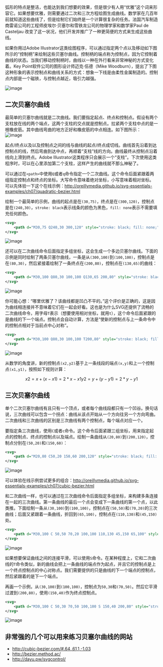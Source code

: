 弧形的特点是整洁，也能达到我们想要的效果，但是很少有人用“优雅”这个词来形容它。如果想要优雅，则需要通过二次和三次方程绘图生成曲线。数学家在几百年前就知道这些曲线了，但是绘制它们始终是一个计算很复杂的任务。法国汽车制造商雷诺公司的工程师皮埃尔·贝塞尔和雪铁龙公司的物理学家和数学家Paul de Casteljau 改变了这一状况，他们开发并推广了一种更简便的方式来生成这些曲线。

如果你用过Adobe Illustrator这类绘图程序，可以通过指定两个点以及移动如下图所示的“控制柄”来绘制这些贝塞尔曲线。控制柄的端点称为控制点，因为它控制着曲线的状态。当我们移动控制柄时，曲线以一种在外行看来非常神秘的方式变化着。Key Point软件公司的图形设计师迈克·伍德（Mike Woodburn），提出了下图这种形象的表示控制点和曲线关系的方式：想象一下线是由柔性金属制造的。控制点内部是一个磁铁，与控制点越近，吸引力越强。

![image](https://cloud.githubusercontent.com/assets/1744713/26445562/2a228ac2-4173-11e7-94cc-8fc96e658eef.png)

## 二次贝塞尔曲线
最简单的贝塞尔曲线就是二次曲线。我们要指定起点、终点和控制点。假设有两个支柱放在线的两个端点，这两个支柱的交点就是控制点。拉紧两个支柱中点的是一根橡皮筋。其中曲线弯曲的地方正好和橡皮筋的中点相连。如下图所示：
![image](https://cloud.githubusercontent.com/assets/1744713/26445488/f876d9ce-4172-11e7-92bf-5e81bb23e193.png)


起点/终点以及以及控制点之间的线与曲线的起点/终点成切线。曲线首先沿着到达控制点的线，然后弯曲到达中点，再顺着“支柱”线的方向。曲线最终从控制点沿着线向上滑到终点。Adobe Illustrator这类程序只会展示一个“支柱”。下次使用这类程序时，可以在心里添加第二个支柱，这样产生的曲线就不那么神秘了。

可以通过在`<path>`中使用`Q`或者`q`命令指定一个二次曲线。这个命令后面紧跟着两组指定控制点和终点的坐标。大写命令意味着绝对坐标，小写意味着相对坐标。
可以先体验一下这个在线示例：http://oreillymedia.github.io/svg-essentials-examples/ch07/quadratic-bezier.html

绘制一个最简单的示例，曲线的起点是在`(30,75)`，终点是在`(300,120)`，控制点是在`(240,30)`，`stroke: black`表示线条的颜色为黑色，`fill: none`表示不需要填充任何颜色。
```svg
<svg>
    <path d="M30,75 Q240,30 300,120" style="stroke: black; fill: none;" />
</svg>
```
![image](https://cloud.githubusercontent.com/assets/1744713/26441606/c5c8122c-4163-11e7-98d9-93ba4609ef44.png)

还可以在二次曲线命令后面指定多组坐标，这会生成一个多边贝塞尔曲线。下面的示例是同时绘制了两条贝塞尔曲线，一条是从`(300,100)`到`(100,100)`，控制点是在`(80,30)`，然后紧接着绘制了一条终点在`(200,80)`，控制点在`(130,65)`的曲线：
```svg
<svg>
    <path d="M30,100 Q80,30 100,100 Q130,65 200,80" style="stroke: black; fill: none;" />
</svg>
```
![image](https://cloud.githubusercontent.com/assets/1744713/26442037/70ab71a6-4165-11e7-8cc4-b8ee7155846b.png)

你可能心想：“哪里优雅了？该曲线都是凹凸不平的。”这个评价是正确的，这是因为曲线相连接并不意味着它们在一起会好看。这也是为什么SVG还提供了流畅的二次曲线命令，用字母`T`表示（想要使用相对坐标，就用`t`），这个命令后面紧跟的是曲线的下一个端点。控制点会自动计算，方法是“使新的控制点与上一条命令中的控制点相对于当前点中心对称”。
```svg
<svg>
    <path d="M30,100 Q80,30 100,100 T200,80" style="stroke: black; fill: none;" />
</svg>
```
![image](https://cloud.githubusercontent.com/assets/1744713/26442563/a18f22ac-4167-11e7-951f-077d005617f3.png)

从数学的角度讲，新的控制点`(x2,y2)`基于上一条线段的端点`(x,y)`和上一个控制点`(x1,y1)`，按照如下规则计算：
```math
x2 = x + (x - x1) = 2 * x - x1
y2 = y + (y - y1) = 2 * y - y1
```

## 三次贝塞尔曲线

单个二次贝塞尔曲线有且只有一个顶点，或者每个曲线段都只有一个凹谷。换句话说，三次曲线可以包含一个拐点：曲线从该点开始从一个方向往另一个方向弯曲。二次曲线和三次曲线的区别是三次曲线有两个控制点，每个端点对应一个。

要指定条三次曲线，使用`C`或者`c`命令。这个命令后面紧跟三组坐标，用来指定起点的控制点、终点的控制点以及端点。绘制一条曲线从`(20,80)`到`(200,120)`，控制点分别在`(50,20)`和`(150,60)`：
```svg
<svg>
    <path d="M20,80 C50,20 150,60 200,120" style="stroke: black; fill: none;" />
</svg>
```
![image](https://cloud.githubusercontent.com/assets/1744713/26443205/00324b2a-416a-11e7-8cfb-88bcd99c4395.png)

可以体验在线示例尝试更多的组合：http://oreillymedia.github.io/svg-essentials-examples/ch07/cubic-bezier.html

和二次曲线一样，也可以通过在三次曲线命令后面指定多组坐标，来构建多条连接在一起的三次曲线。第一条曲线的最后一个点会变成下一条曲线的第一个点，以此类推。下面绘制一条从`(30,100)`到`(100,100)`，控制点在`(50,50)`和`(70,20)`的三次曲线；后面又紧跟着一条曲线，折回到`(65,100)`，控制点在`(110,130)`和`(45,150)`处。
```svg
<svg>
    <path d="M30,100 C 50,50 70,20 100,100 110,130 45,150 65,100" style="stroke: black; fill: none;" />
</svg>
```
![image](https://cloud.githubusercontent.com/assets/1744713/26444916/dba610be-4170-11e7-9bda-618d67c3ede3.png)

如果想要保证曲线之间的连接平滑，可以使用`S`命令。在某种程度上，它和二次曲线的`T`命令类似，新的曲线会把上一条曲线的端点作为起点，并且它的控制点是上一个终点控制点的中心对称点。我们需要提供的只是曲线的下一个端点的控制点，然后紧跟着的是下一个端点。

再画一个示例，从`(30,100)`到`(100,100)`，控制点为`50,30`和`(70,50)`。然后它平滑过渡到`(200,80)`，使用`(150,40)`作为终点控制点。
```svg
<svg>
    <path d="M30,100 C 50,30 70,50 100,100 S 150,40 200,80" style="stroke: black; fill: none;" />
</svg>
```
![image](https://cloud.githubusercontent.com/assets/1744713/26445143/a49192fa-4171-11e7-869e-a227caf1a3df.png)

## 非常强的几个可以用来练习贝塞尔曲线的网站
* http://cubic-bezier.com/#.64,.61,1,-1.03
* http://bezier.method.ac/
* http://dayu.pw/svgcontrol/

